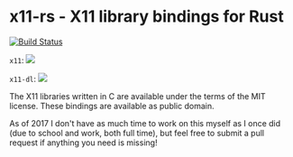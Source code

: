 # x11-rs - X11 library bindings for Rust

[![Build Status](https://travis-ci.org/Daggerbot/x11-rs.svg?branch=master)](https://travis-ci.org/Daggerbot/x11-rs)

`x11`: [![](http://meritbadge.herokuapp.com/x11)](https://crates.io/crates/x11)

`x11-dl`: [![](http://meritbadge.herokuapp.com/x11-dl)](https://crates.io/crates/x11-dl)

The X11 libraries written in C are available under the terms of the MIT license.
These bindings are available as public domain.

As of 2017 I don't have as much time to work on this myself as I once did (due to school and work,
both full time), but feel free to submit a pull request if anything you need is missing!
